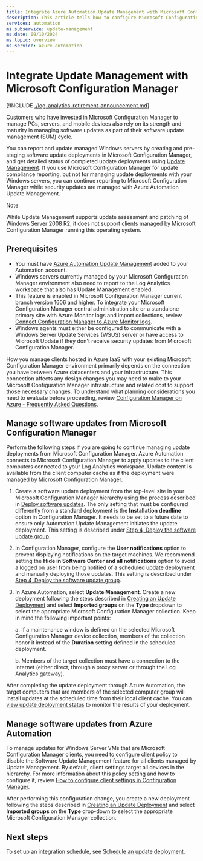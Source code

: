 ```yaml
---
title: Integrate Azure Automation Update Management with Microsoft Configuration Manager
description: This article tells how to configure Microsoft Configuration Manager with Update Management to deploy software updates to manager clients.
services: automation
ms.subservice: update-management
ms.date: 09/10/2024
ms.topic: overview
ms.service: azure-automation
---
```


# Integrate Update Management with Microsoft Configuration Manager

[!INCLUDE [./log-analytics-retirement-announcement.md](../includes/log-analytics-retirement-announcement.md)]

Customers who have invested in Microsoft Configuration Manager to manage PCs, servers, and mobile devices also rely on its strength and maturity in managing software updates as part of their software update management (SUM) cycle.

You can report and update managed Windows servers by creating and pre-staging software update deployments in Microsoft Configuration Manager, and get detailed status of completed update deployments using [Update Management](overview.md). If you use Microsoft Configuration Manager for update compliance reporting, but not for managing update deployments with your Windows servers, you can continue reporting to Microsoft Configuration Manager while security updates are managed with Azure Automation Update Management.

>[!NOTE]
>While Update Management supports update assessment and patching of Windows Server 2008 R2, it does not support clients managed by Microsoft Configuration Manager running this operating system.

## Prerequisites

* You must have [Azure Automation Update Management](overview.md) added to your Automation account.
* Windows servers currently managed by your Microsoft Configuration Manager environment also need to report to the Log Analytics workspace that also has Update Management enabled.
* This feature is enabled in Microsoft Configuration Manager current branch version 1606 and higher. To integrate your Microsoft Configuration Manager central administration site or a standalone primary site with Azure Monitor logs and import collections, review [Connect Configuration Manager to Azure Monitor logs](/azure/azure-monitor/logs/collect-sccm).  
* Windows agents must either be configured to communicate with a Windows Server Update Services (WSUS) server or have access to Microsoft Update if they don't receive security updates from Microsoft Configuration Manager.

How you manage clients hosted in Azure IaaS with your existing Microsoft Configuration Manager environment primarily depends on the connection you have between Azure datacenters and your infrastructure. This connection affects any design changes you may need to make to your Microsoft Configuration Manager infrastructure and related cost to support those necessary changes. To understand what planning considerations you need to evaluate before proceeding, review [Configuration Manager on Azure - Frequently Asked Questions](/configmgr/core/understand/configuration-manager-on-azure#networking).

## Manage software updates from Microsoft Configuration Manager

Perform the following steps if you are going to continue managing update deployments from Microsoft Configuration Manager. Azure Automation connects to Microsoft Configuration Manager to apply updates to the client computers connected to your Log Analytics workspace. Update content is available from the client computer cache as if the deployment were managed by Microsoft Configuration Manager.

1. Create a software update deployment from the top-level site in your Microsoft Configuration Manager hierarchy using the process described in [Deploy software updates](/configmgr/sum/deploy-use/deploy-software-updates). The only setting that must be configured differently from a standard deployment is the **Installation deadline** option in Configuration Manager. It needs to be set to a future date to ensure only Automation Update Management initiates the update deployment. This setting is described under [Step 4, Deploy the software update group](/configmgr/sum/deploy-use/manually-deploy-software-updates#BKMK_4DeployUpdateGroup).

2. In Configuration Manager, configure the **User notifications** option to prevent displaying notifications on the target machines. We recommend setting the **Hide in Software Center and all notifications** option to avoid a logged on user from being notified of a scheduled update deployment and manually deploying those updates. This setting is described under [Step 4, Deploy the software update group](/configmgr/sum/deploy-use/manually-deploy-software-updates#BKMK_4DeployUpdateGroup).

3. In Azure Automation, select **Update Management**. Create a new deployment following the steps described in [Creating an Update Deployment](deploy-updates.md#schedule-an-update-deployment) and select **Imported groups** on the **Type** dropdown to select the appropriate Microsoft Configuration Manager collection. Keep in mind the following important points:

    a. If a maintenance window is defined on the selected Microsoft Configuration Manager device collection, members of the collection honor it instead of the **Duration** setting defined in the scheduled deployment.

    b. Members of the target collection must have a connection to the Internet (either direct, through a proxy server or through the Log Analytics gateway).

After completing the update deployment through Azure Automation, the target computers that are members of the selected computer group will install updates at the scheduled time from their local client cache. You can [view update deployment status](deploy-updates.md#check-deployment-status) to monitor the results of your deployment.

## Manage software updates from Azure Automation

To manage updates for Windows Server VMs that are Microsoft Configuration Manager clients, you need to configure client policy to disable the Software Update Management feature for all clients managed by Update Management. By default, client settings target all devices in the hierarchy. For more information about this policy setting and how to configure it, review [How to configure client settings in Configuration Manager](/configmgr/core/clients/deploy/configure-client-settings).

After performing this configuration change, you create a new deployment following the steps described in [Creating an Update Deployment](deploy-updates.md#schedule-an-update-deployment) and select **Imported groups** on the **Type** drop-down to select the appropriate Microsoft Configuration Manager collection.

## Next steps

To set up an integration schedule, see [Schedule an update deployment](deploy-updates.md#schedule-an-update-deployment).
